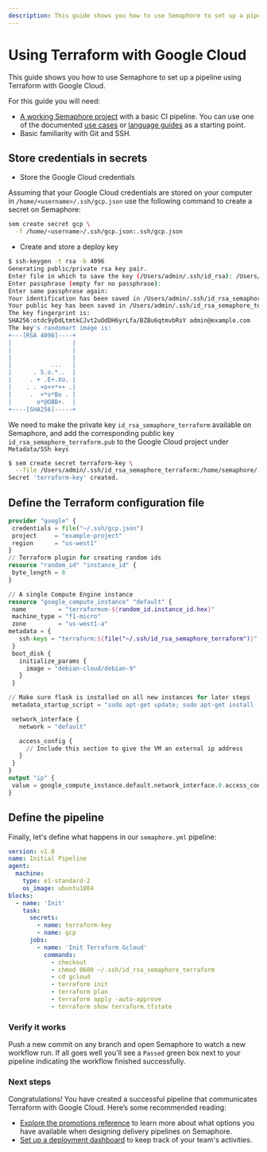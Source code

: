 ```yaml
---
description: This guide shows you how to use Semaphore to set up a pipeline using Terraform with Google Cloud.
---
```


# Using Terraform with Google Cloud

This guide shows you how to use Semaphore to set up a pipeline
using Terraform with Google Cloud.

For this guide you will need:

- [A working Semaphore project][create-project] with a basic CI pipeline.
You can use one of the documented [use cases][use-cases] or
[language guides][language-guides] as a starting point.
- Basic familiarity with Git and SSH.

## Store credentials in secrets

- Store the Google Cloud credentials

Assuming that your Google Cloud credentials are stored on your computer in
`/home/<username>/.ssh/gcp.json` use the following command to create a
secret on Semaphore:

``` bash
sem create secret gcp \
  -f /home/<username>/.ssh/gcp.json:.ssh/gcp.json
```

- Create and store a deploy key

```bash
$ ssh-keygen -t rsa -b 4096
Generating public/private rsa key pair.
Enter file in which to save the key (/Users/admin/.ssh/id_rsa): /Users/admin/.ssh/id_rsa_semaphore_terraform
Enter passphrase (empty for no passphrase):
Enter same passphrase again:
Your identification has been saved in /Users/admin/.ssh/id_rsa_semaphore_terraform.
Your public key has been saved in /Users/admin/.ssh/id_rsa_semaphore_terraform.pub.
The key fingerprint is:
SHA256:otdc9yDdLtmtkCJvt2uOdDH6yrLfa/BZBu6qtmvbRsY admin@example.com
The key's randomart image is:
+---[RSA 4096]----+
|                 |
|                 |
|                 |
|           ...   |
|      . S.o.*..  |
|     . + .E+.Xo. |
|    . . +o++*++ .|
|     .  +*o*Bo . |
|       o*@OBB+.  |
+----[SHA256]-----+
```

We need to make the private key `id_rsa_semaphore_terraform` available on
Semaphore, and add the corresponding public key `id_rsa_semaphore_terraform.pub`
to the Google Cloud project under `Metadata/SSh keys`

``` bash
$ sem create secret terraform-key \
  --file /Users/admin/.ssh/id_rsa_semaphore_terraform:/home/semaphore/.ssh/id_rsa_semaphore_terraform
Secret 'terraform-key' created.
```

## Define the Terraform configuration file

```tf
provider "google" {
 credentials = file("~/.ssh/gcp.json")
 project     = "example-project"
 region      = "us-west1"
}
// Terraform plugin for creating random ids
resource "random_id" "instance_id" {
 byte_length = 8
}

// A single Compute Engine instance
resource "google_compute_instance" "default" {
 name         = "terraformvm-${random_id.instance_id.hex}"
 machine_type = "f1-micro"
 zone         = "us-west1-a"
metadata = {
   ssh-keys = "terraform:${file("~/.ssh/id_rsa_semaphore_terraform")}"
 }
 boot_disk {
   initialize_params {
     image = "debian-cloud/debian-9"
   }
 }

// Make sure flask is installed on all new instances for later steps
 metadata_startup_script = "sudo apt-get update; sudo apt-get install -yq nginx"

 network_interface {
   network = "default"

   access_config {
     // Include this section to give the VM an external ip address
   }
 }
}
output "ip" {
 value = google_compute_instance.default.network_interface.0.access_config.0.nat_ip
}
```

## Define the pipeline

Finally, let's define what happens in our `semaphore.yml` pipeline:

```yaml
version: v1.0
name: Initial Pipeline
agent:
  machine:
    type: e1-standard-2
    os_image: ubuntu1804
blocks:
  - name: 'Init'
    task:
      secrets:
        - name: terraform-key
        - name: gcp
      jobs:
        - name: 'Init Terraform Gcloud'
          commands:
            - checkout
            - chmod 0600 ~/.ssh/id_rsa_semaphore_terraform
            - cd gcloud
            - terraform init
            - terraform plan
            - terraform apply -auto-approve
            - terraform show terraform.tfstate
```

### Verify it works

Push a new commit on any branch and open Semaphore to watch a new workflow run.
If all goes well you'll see a `Passed` green box next to your pipeline indicating
the workflow finished successfully.

### Next steps

Congratulations! You have created a successful pipeline that
communicates Terraform with Google Cloud.
Here’s some recommended reading:

- [Explore the promotions reference][promotions-ref] to learn more about what
options you have available when designing delivery pipelines on Semaphore.
- [Set up a deployment dashboard][deployment-dashboards] to keep track of
your team's activities.



[create-project]: https://docs.semaphoreci.com/guided-tour/creating-your-first-project/
[use-cases]: https://docs.semaphoreci.com/examples/tutorials-and-example-projects/
[language-guides]: https://docs.semaphoreci.com/programming-languages/android/
[promotions-ref]: https://docs.semaphoreci.com/reference/pipeline-yaml-reference/#promotions
[promotions-intro]: https://docs.semaphoreci.com/guided-tour/deploying-with-promotions/
[secrets-guide]: https://docs.semaphoreci.com/guided-tour/environment-variables-and-secrets/
[sem-create-ref]: https://docs.semaphoreci.com/reference/sem-command-line-tool/#sem-create
[deployment-dashboards]: https://docs.semaphoreci.com/essentials/deployment-dashboards/
